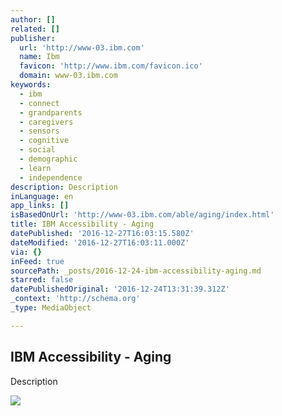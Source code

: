 ```yaml
---
author: []
related: []
publisher:
  url: 'http://www-03.ibm.com'
  name: Ibm
  favicon: 'http://www.ibm.com/favicon.ico'
  domain: www-03.ibm.com
keywords:
  - ibm
  - connect
  - grandparents
  - caregivers
  - sensors
  - cognitive
  - social
  - demographic
  - learn
  - independence
description: Description
inLanguage: en
app_links: []
isBasedOnUrl: 'http://www-03.ibm.com/able/aging/index.html'
title: IBM Accessibility - Aging
datePublished: '2016-12-27T16:03:15.580Z'
dateModified: '2016-12-27T16:03:11.000Z'
via: {}
inFeed: true
sourcePath: _posts/2016-12-24-ibm-accessibility-aging.md
starred: false
datePublishedOriginal: '2016-12-24T13:31:39.312Z'
_context: 'http://schema.org'
_type: MediaObject

---
```

<article style=""><h1>IBM Accessibility - Aging</h1><p>Description</p><img src="http://www-03.ibm.com/able/aging/apple-ibm-apps.jpg" /></article>